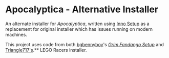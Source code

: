 Apocalyptica - Alternative Installer
===========================================

An alternate installer for _Apocalyptica_, written using [Inno Setup](http://www.jrsoftware.org/isinfo.php) as a replacement for original installer which has issues running on modern machines.

This project uses code from both [bgbennyboy](https://github.com/bgbennyboy)'s [_Grim Fandango Setup_](https://github.com/bgbennyboy/Grim-Fandango-Setup-and-Launcher)
and [Triangle717's](http://Triangle717.WordPress.com).** LEGO Racers installer.